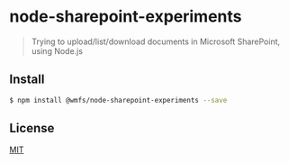 # node-sharepoint-experiments

> Trying to upload/list/download documents in Microsoft SharePoint, using Node.js

## <a name="install"></a>Install
```bash
$ npm install @wmfs/node-sharepoint-experiments --save
```

## <a name="license"></a>License
[MIT](https://github.com/wmfs/node-sharepoint-experiments/blob/master/LICENSE)
